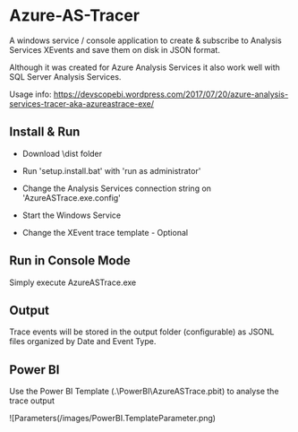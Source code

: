 # Azure-AS-Tracer

A windows service / console application to create & subscribe to Analysis Services XEvents and save them on disk in JSON format.

Although it was created for Azure Analysis Services it also work well with SQL Server Analysis Services.

Usage info: https://devscopebi.wordpress.com/2017/07/20/azure-analysis-services-tracer-aka-azureastrace-exe/

## Install & Run

* Download \dist folder

* Run 'setup.install.bat' with 'run as administrator'

* Change the Analysis Services connection string on 'AzureASTrace.exe.config'

* Start the Windows Service

* Change the XEvent trace template - Optional

## Run in Console Mode

Simply execute AzureASTrace.exe

## Output

Trace events will be stored in the output folder (configurable) as JSONL files organized by Date and Event Type.

## Power BI

Use the Power BI Template (.\PowerBI\AzureASTrace.pbit) to analyse the trace output

![Parameters(/images/PowerBI.TemplateParameter.png)
